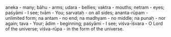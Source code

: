 aneka - many; bāhu - arms; udara - bellies; vaktra - mouths; netram - eyes; paśyāmi - I see; tvām - You; sarvataḥ - on all sides; ananta-rūpam - unlimited form; na antam - no end; na madhyam - no middle; na punaḥ - nor again; tava - Your; ādim - beginning; paśyāmi - I see; viśva-īśvara - O Lord of the universe; viśva-rūpa - in the form of the universe.